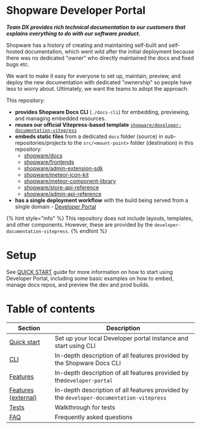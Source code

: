 # Shopware Developer Portal

_**Team DX provides rich technical documentation to our customers that explains everything to do with our software product.**_

Shopware has a history of creating and maintaining self-built and self-hosted documentation, which went wild after
the initial deployment because there was no dedicated "owner" who directly maintained the docs and fixed bugs etc.

We want to make it easy for everyone to set up, maintain, preview, and deploy the new documentation with dedicated "ownership" so people have less to worry about. Ultimately, we want the teams to adopt the
approach.

This repository:

- **provides Shopware Docs CLI** (`./docs-cli`) for embedding, previewing, and managing embedded resources.
- **reuses our official Vitepress-based template** [`shopware/developer-documentation-vitepress`](https://github.com/shopware/developer-documentation-vitepress)
- **embeds static files** from a dedicated `docs` folder (source) in sub-repositories/projects to the `src/<mount-point>` folder (destination) in this repository:
    - [shopware/docs](https://github.com/shopware/docs)
    - [shopware/frontends](https://github.com/shopware/frontends)
    - [shopware/admin-extension-sdk](https://github.com/shopware/admin-extension-sdk)
    - [shopware/meteor-icon-kit](https://github.com/shopware/meteor-icon-kit)
    - [shopware/meteor-component-library](https://github.com/shopware/meteor-component-library)
    - [shopware/store-api-reference](https://github.com/shopware/store-api-reference)
    - [shopware/admin-api-reference](https://github.com/shopware/admin-api-reference)
- **has a single deployment workflow** with the build being served from a single domain - [Developer Portal](https://beta-developer.shopware.com)

{% hint style="info" %}
This repository does not include layouts, templates, and other components. However, these are provided by the `developer-documentation-vitepress`.
{% endhint %}

# Setup

See [QUICK START](./QUICK-START.md) guide for more information on how to start using Developer Portal, including some basic examples
on how to embed, manage docs repos, and preview the dev and prod builds.

# Table of contents

| Section                              | Description                                                                               |
|--------------------------------------|-------------------------------------------------------------------------------------------|
| [Quick start](./QUICK-START.md)      | Set up your local Developer portal instance and start using CLI                           |
| [CLI](./CLI.md)                      | In-depth description of all features provided by the Shopware Docs CLI                   |
| [Features](./FEATURES.md)            | In-depth description of all features provided by the`developer-portal`                   |
| [Features (external)](./FEATURES.md) | In-depth description of all features provided by the `developer-documentation-vitepress` |
| [Tests](./TESTS.md)                  | Walkthrough for tests                                                                     |
| [FAQ](./FAQ.md)                      | Frequently asked questions                                                                |
